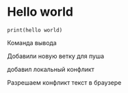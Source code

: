 # Hello world


```print(hello world)```

   Команда вывода


Добавили новую ветку для пуша

добавил локальный конфликт

Разрешаем конфликт текст в браузере
